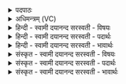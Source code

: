 <details><summary>पदपाठः</summary>

मा। त्वा॒। त॒प॒त्। प्रि॒यः। आ॒त्मा। अ॒पि॒यन्त॒मित्य॑पि॒ऽयन्त॑म्। मा। स्वधि॑ति॒रिति॒ स्वऽधि॑तिः। त॒न्वः᳖। आ। ति॒ष्ठि॒प॒त्। ति॒स्थि॒प॒दिति॑ तिस्थिपत्। ते॒। मा। ते॒। गृ॒ध्नुः। अ॒वि॒श॒स्तेत्य॑विऽश॒स्ता। अ॒ति॒हायेत्य॑ति॒हाय॑। छि॒द्रा। गात्रा॑णि। अ॒सिना॑। मिथू॑। क॒रिति॑ कः। ४३।
</details>

<details><summary>अधिमन्त्रम् (VC)</summary>

- आत्मा देवता
- गोतम ऋषिः
- निचृत्त्रिष्टुप्
- धैवतः
</details>

<details><summary>हिन्दी - स्वामी दयानन्द सरस्वती  - विषयः</summary>

फिर मनुष्यों को आत्मादि पदार्थ कैसे शुद्ध करने चाहियें, इस विषय को अगले मन्त्र में कहा है ॥
</details>

<details><summary>हिन्दी - स्वामी दयानन्द सरस्वती  - पदार्थः</summary>

पदार्थान्वयभाषाः -  हे विद्वान् (ते) आप का जो (प्रियः) प्रीति वा आनन्द देनेवाला वह (आत्मा) अपना निज रूप आत्मतत्त्व भी (अपियन्तम्) निश्चय से प्राप्त होते हुए (त्वा) आप को (अतिहाय) अतीव छोड़ के (मा, तपत्) मत संताप को प्राप्त हो (स्वधितिः) वज्र (ते) आप के (तन्वः) शरीर के बीच (मा, आतिष्ठिपत्) मत स्थित करावे, आप के (छिद्रा) छिन्न-भिन्न (गात्राणि) अङ्गों को (अविशस्ता) विशेष न काटने और (गृध्नुः) चाहनेवाला जन (मा) मत स्थित करावे तथा (असिना) तलवार से (मिथू) परस्पर मत (कः) चेष्टा करे ॥४३ ॥
</details>

<details><summary>हिन्दी - स्वामी दयानन्द सरस्वती  - भावार्थः</summary>

भावार्थभाषाः -  सब मनुष्यों को चाहिये कि अपने-अपने आत्मा को शोक में न डालें, किसी के ऊपर वज्र न छोड़ें और किसी का उपकार किया हुआ न नष्ट किया करें ॥४३ ॥
</details>

<details><summary>संस्कृत - स्वामी दयानन्द सरस्वती  - विषयः</summary>

पुनर्मनुष्यैरात्मादयः कथं शोधनीया इत्याह ॥
</details>

<details><summary>संस्कृत - स्वामी दयानन्द सरस्वती  - पदार्थः</summary>

पदार्थान्वयभाषाः -  हे विद्वँस्ते प्रिय आत्माऽपियन्तं त्वा त्वामतिहाय मा तपत्, स्वधितिस्ते तन्वो मा तिष्ठिपत्, ते छिद्रा गात्राण्यविशस्ता गृध्नुर्मा तिष्ठिपदसिना मिथू मा कः ॥४३ ॥
</details>

<details><summary>संस्कृत - स्वामी दयानन्द सरस्वती  - भावार्थः</summary>

भावार्थभाषाः -  सर्वैर्मनुष्यैः स्व स्व आत्मा शोके न निपातनीयः, कस्याप्युपरि वज्रो न निपातनीयः, कस्याप्युपकारो न विच्छेदनीयश्च ॥४३ ॥
</details>